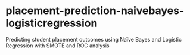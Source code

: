 # placement-prediction-naivebayes-logisticregression
Predicting student placement outcomes using Naïve Bayes and Logistic Regression with SMOTE and ROC analysis
